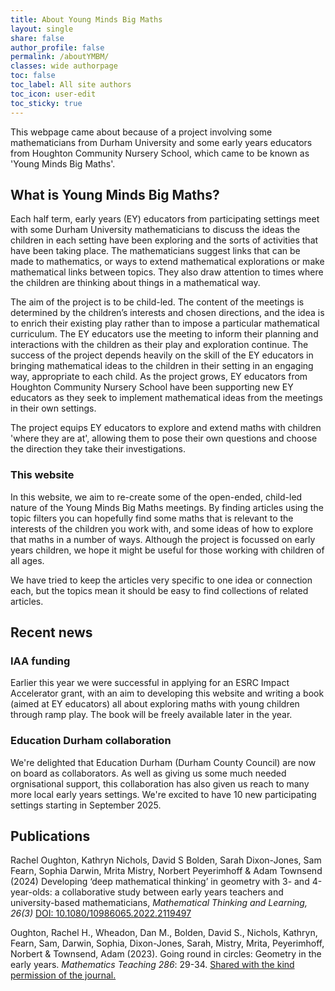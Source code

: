 ```yaml
---
title: About Young Minds Big Maths
layout: single
share: false
author_profile: false
permalink: /aboutYMBM/
classes: wide authorpage
toc: false
toc_label: All site authors
toc_icon: user-edit
toc_sticky: true
---
```


This webpage came about because of a project involving some mathematicians from Durham University and some early years educators from Houghton Community Nursery School, which came to be known as 'Young Minds Big Maths'.

## What is Young Minds Big Maths?

Each half term, early years (EY) educators from participating settings meet with some Durham University mathematicians to discuss the ideas the children in each setting have been exploring and the sorts of activities that have been taking place. The mathematicians suggest links that can be made to mathematics, or ways to extend mathematical explorations or make mathematical links between topics. They also draw attention to times where the children are thinking about things in a mathematical way. 

The aim of the project is to be child-led. The content of the meetings is determined by the children’s interests and chosen directions, and the idea is to enrich their existing play rather than to impose a particular mathematical curriculum. The EY educators use the meeting to inform their planning and interactions with the children as their play and exploration continue. The success of the project depends heavily on the skill of the EY educators in bringing mathematical ideas to the children in their setting in an engaging way, appropriate to each child. As the project grows, EY educators from Houghton Community Nursery School have been supporting new EY educators as they seek to implement mathematical ideas from the meetings in their own settings.

The project equips EY educators to explore and extend maths with children 'where they are at', allowing them to pose their own questions and choose the direction they take their investigations. 


### This website

In this website, we aim to re-create some of the open-ended, child-led nature of the Young Minds Big Maths meetings. By finding articles using the topic filters you can hopefully find some maths that is relevant to the interests of the children you work with, and some ideas of how to explore that maths in a number of ways. Although the project is focussed on early years children, we hope it might be useful for those working with children of all ages.

We have tried to keep the articles very specific to one idea or connection each, but the topics mean it should be easy to find collections of related articles.

## Recent news

### IAA funding

Earlier this year we were successful in applying for an ESRC Impact Accelerator grant, with an aim to developing this website and writing  a book (aimed at EY educators) all about exploring maths with young children through ramp play. The book will be freely available later in the year.

### Education Durham collaboration

We're delighted that Education Durham (Durham County Council) are now on board as collaborators. As well as giving us some much needed orgnisational support, this collaboration has also given us reach to many more local early years settings. We're excited to have 10 new participating settings starting in September 2025.


## Publications

Rachel Oughton, Kathryn Nichols, David S Bolden, Sarah Dixon-Jones, Sam Fearn, Sophia Darwin, Mrita Mistry, Norbert Peyerimhoff & Adam Townsend (2024) Developing ‘deep mathematical thinking’ in geometry with 3- and 4-year-olds: a collaborative study between early years teachers and university-based mathematicians, *Mathematical Thinking and Learning, 26(3)* [DOI: 10.1080/10986065.2022.2119497](https://doi.org/10.1080/10986065.2022.2119497)

Oughton, Rachel H., Wheadon, Dan M., Bolden, David S., Nichols, Kathryn, Fearn, Sam, Darwin, Sophia, Dixon-Jones, Sarah, Mistry, Mrita, Peyerimhoff, Norbert & Townsend, Adam (2023). Going round in circles: Geometry in the early years. *Mathematics Teaching 286*: 29-34. [Shared with the kind permission of the journal.](https://www.durham.ac.uk/media/durham-university/departments-/mathematical-sciences/events/Oughton_final.pdf)
